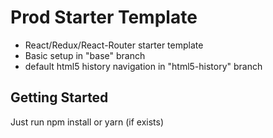 # Prod Starter Template

- React/Redux/React-Router starter template
- Basic setup in "base" branch
- default html5 history navigation in "html5-history" branch

## Getting Started

Just run npm install or yarn (if exists)

